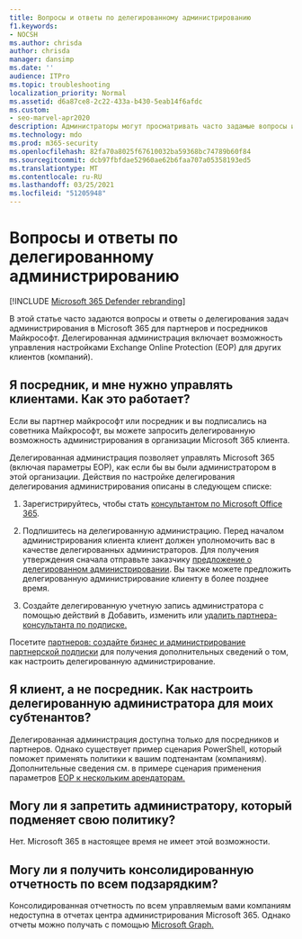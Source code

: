 ```yaml
---
title: Вопросы и ответы по делегированному администрированию
f1.keywords:
- NOCSH
ms.author: chrisda
author: chrisda
manager: dansimp
ms.date: ''
audience: ITPro
ms.topic: troubleshooting
localization_priority: Normal
ms.assetid: d6a87ce8-2c22-433a-b430-5eab14f6afdc
ms.custom:
- seo-marvel-apr2020
description: Администраторы могут просматривать часто задамые вопросы и ответы о делегировании задач администрирования в Microsoft 365 для партнеров и посредников Майкрософт.
ms.technology: mdo
ms.prod: m365-security
ms.openlocfilehash: 82fa70a8025f67610032ba59368bc74789b60f84
ms.sourcegitcommit: dcb97fbfdae52960ae62b6faa707a05358193ed5
ms.translationtype: MT
ms.contentlocale: ru-RU
ms.lasthandoff: 03/25/2021
ms.locfileid: "51205948"
---
```

# <a name="delegated-administration-faq"></a>Вопросы и ответы по делегированному администрированию

[!INCLUDE [Microsoft 365 Defender rebranding](../includes/microsoft-defender-for-office.md)]


В этой статье часто задаются вопросы и ответы о делегирования задач администрирования в Microsoft 365 для партнеров и посредников Майкрософт. Делегированная администрация включает возможность управления настройками Exchange Online Protection (EOP) для других клиентов (компаний).

## <a name="im-a-reseller-and-i-need-to-manage-my-customer-tenants-how-does-this-work"></a>Я посредник, и мне нужно управлять клиентами. Как это работает?

Если вы партнер майкрософт или посредник и вы подписались на советника Майкрософт, вы  можете запросить делегированную возможность администрирования в организации Microsoft 365 клиента.

Делегированная администрация позволяет управлять Microsoft 365 (включая параметры EOP), как если бы вы были администратором в этой организации. Действия по настройке делегирования делегирования администрирования описаны в следующем списке:

1. Зарегистрируйтесь, чтобы стать [консультантом по Microsoft Office 365](https://partner.microsoft.com/?cloudbenefits).

2. Подпишитесь на делегированную администрацию. Перед началом администрирования клиента клиент должен уполномочить вас в качестве делегированных администраторов. Для получения утверждения сначала отправьте заказчику [предложение о делегированном администрировании](https://support.microsoft.com/office/26530dc0-ebba-415b-86b1-b55bc06b073e). Вы также можете предложить делегированную администрирование клиенту в более позднее время.

3. Создайте делегированную учетную запись администратора с помощью действий в Добавить, изменить или [удалить партнера-консультанта по подписке.](../../admin/misc/add-partner.md)

Посетите [партнеров: создайте бизнес и администрирование партнерской подписки](https://support.microsoft.com/office/30dd1681-47e0-4cbc-abfe-a222cd111319) для получения дополнительных сведений о том, как настроить делегированную администрирование.

## <a name="im-a-customer-not-a-reseller-how-can-set-up-delegated-administrator-for-my-subtenants"></a>Я клиент, а не посредник. Как настроить делегированную администратора для моих субтенантов?

Делегированная администрация доступна только для посредников и партнеров. Однако существует пример сценария PowerShell, который поможет применять политики к вашим подтенантам (компаниям). Дополнительные сведения см. в примере сценария применения параметров [EOP к нескольким арендаторам.](sample-script-for-applying-eop-settings-to-multiple-tenants.md)

## <a name="can-i-prevent-my-subtenant-admin-from-modifying-my-policy"></a>Могу ли я запретить администратору, который подменяет свою политику?

Нет. Microsoft 365 в настоящее время не имеет этой возможности.

## <a name="can-i-get-consolidated-reporting-across-all-of-my-subtenants"></a>Могу ли я получить консолидированную отчетность по всем подзарядким?

Консолидированная отчетность по всем управляемым вами компаниям недоступна в отчетах центра администрирования Microsoft 365. Однако отчеты можно получать с помощью [Microsoft Graph.](/graph/overview)